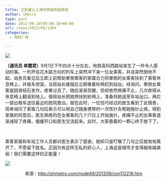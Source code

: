 ```yaml
---
title: 正能量让上海地铁越来越美丽
author: iMetro
type: post
date: 2012-09-20T09:00:38+00:00
url: /news/2012/09/1304
categories:
  - 地铁广角

---
```

![][1]

<span><strong>（通讯员 单霆君）</strong>9月1日下午四点十分左右，地铁高科西路站发生了一件令人感动的事。一列开往花木路方向的列车上突然冲下来一位女乘客，并且突然倒地不起。站务员看见后立即上前帮助晕倒乘客的家属合力将晕倒的女乘客扶到了乘客休息椅上，并报车控室。当班站长接报后立即推着轮椅赶到站台。经询问，晕倒女乘客是因肾结石发作，疼晕过去了，随后渐渐苏醒，但却依然疼痛不止，几次疼得从休息椅上翻滚到地上。值班站长把她搀扶到轮椅上，准备将她送至车站出口，再拦一部出租车送往最近的医院救治。就在此时，一位恰巧经过的医生看到了此情景，简单询问了家属几句后表示可以用自己随身携带的一次性针灸帮她施针止疼。得到家属的同意后，医生熟练的在女乘客的几个穴位上开始施针。疼痛不止的女乘客逐渐减轻了疼痛，缓缓开口和医生交流起来。此时，大家悬着的一颗心终于放下了。</span>

<p align="center">
  <span> <img src="http://shmetro.com/node49/201209/images/img112216_1.jpg" alt="" /></span>
</p>

<span>乘客家属和车站工作人员都对医生表示了感谢，她却只是叮嘱了几句之后就匆匆离开了，不愿留下姓名。正因为有这样无私的好心人，上海这座城市才变得越来越美丽！我们需要这样的正能量！</span>

![][2] 

<p align="center">
   来源：<a href="http://shmetro.com/node49/201209/con112216.htm">http://shmetro.com/node49/201209/con112216.htm</a>
</p>

 [1]: http://shmetro.com/node49/201209/images/img112216_0.jpg
 [2]: http://shmetro.com/node49/201209/images/img112216_2.jpg